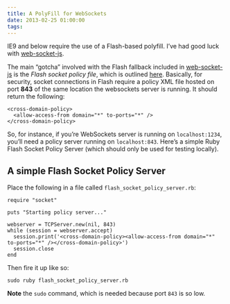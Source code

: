 ```yaml
---
title: A PolyFill for WebSockets
date: 2013-02-25 01:00:00
tags:
---
```


<p>IE9 and below require the use of a Flash-based polyfill. I&#8217;ve had good luck with <a href='https://github.com/gimite/web-socket-js'>web-socket-js</a>.</p>

<p>The main &#8220;gotcha&#8221; involved with the Flash fallback included in <a href='https://github.com/gimite/web-socket-js'>web-socket-js</a> is the <em>Flash socket policy file</em>, which is outlined <a href='http://www.lightsphere.com/dev/articles/flash_socket_policy.html'>here</a>. Basically, for security, socket connections in Flash require a policy XML file hosted on port <strong>843</strong> of the same location the websockets server is running. It should return the following:</p>

<pre><code>&lt;cross-domain-policy&gt;&#x000A;  &lt;allow-access-from domain=&quot;*&quot; to-ports=&quot;*&quot; /&gt;&#x000A;&lt;/cross-domain-policy&gt;</code></pre>

<p>So, for instance, if you&#8217;re WebSockets server is running on <code>localhost:1234</code>, you&#8217;ll need a policy server running on <code>localhost:843</code>. Here&#8217;s a simple Ruby Flash Socket Policy Server (which should only be used for testing locally).</p>

<h2 id='a_simple_flash_socket_policy_server'>A simple Flash Socket Policy Server</h2>

<p>Place the following in a file called <code>flash_socket_policy_server.rb</code>:</p>

<pre class='ruby'><code>require &quot;socket&quot;&#x000A;&#x000A;puts &quot;Starting policy server...&quot;&#x000A;&#x000A;webserver = TCPServer.new(nil, 843)&#x000A;while (session = webserver.accept)&#x000A;  session.print(&#39;&lt;cross-domain-policy&gt;&lt;allow-access-from domain=&quot;*&quot; to-ports=&quot;*&quot; /&gt;&lt;/cross-domain-policy&gt;&#39;)&#x000A;  session.close&#x000A;end</code></pre>

<p>Then fire it up like so:</p>

<pre class='bash'><code>sudo ruby flash_socket_policy_server.rb</code></pre>

<p><strong>Note</strong> the <code>sudo</code> command, which is needed because port <code>843</code> is so low.</p>
